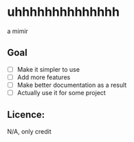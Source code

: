 # uhhhhhhhhhhhhhh

a mimir

## Goal


- [ ] Make it simpler to use
- [ ] Add more features
- [ ] Make better documentation as a result
- [ ] Actually use it for some project

## Licence:

N/A, only credit